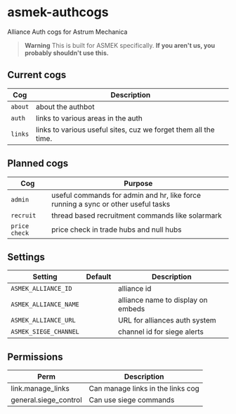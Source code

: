 # asmek-authcogs

Alliance Auth cogs for Astrum Mechanica

> **Warning**
> This is built for ASMEK specifically. **If you aren't us, you probably shouldn't use this.**

## Current cogs

Cog |  Description
--- | ---
`about` | about the authbot
`auth` | links to various areas in the auth
`links` | links to various useful sites, cuz we forget them all the time.

## Planned cogs

Cog |  Purpose
--- | ---
`admin` | useful commands for admin and hr, like force running a sync or other useful tasks
`recruit` | thread based recruitment commands like solarmark
`price check` | price check in trade hubs and null hubs

## Settings

Setting | Default | Description
--- | --- | ---
`ASMEK_ALLIANCE_ID` |  | alliance id
`ASMEK_ALLIANCE_NAME` |  | alliance name to display on embeds
`ASMEK_ALLIANCE_URL` |  | URL for alliances auth system
`ASMEK_SIEGE_CHANNEL` |  | channel id for siege alerts

## Permissions

Perm | Description
--- | ---
 link.manage_links | Can manage links in the links cog
 general.siege_control | Can use siege commands
